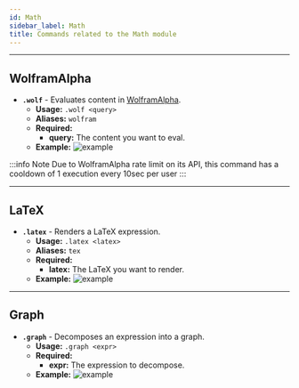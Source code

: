 ```yaml
---
id: Math
sidebar_label: Math
title: Commands related to the Math module
---
```


---


## WolframAlpha
- **`.wolf`** - Evaluates content in [WolframAlpha](https://wolframalpha.com).
    - **Usage:** `.wolf <query>`
    - **Aliases:** `wolfram`
    - **Required:** 
        - **query:** The content you want to eval.
    - **Example:**
        ![example](/img/docs/commands/Math/wolf/example.png)
      
:::info Note
Due to WolframAlpha rate limit on its API, this command has a cooldown of 1 execution every 10sec per user
:::  
    
---

## LaTeX
- **`.latex`** - Renders a LaTeX expression.
    - **Usage:** `.latex <latex>`
    - **Aliases:** `tex`
    - **Required:** 
        - **latex:** The LaTeX you want to render.
    - **Example:**
        ![example](/img/docs/commands/Math/latex/example.png)
    
---

## Graph
- **`.graph`** - Decomposes an expression into a graph.
    - **Usage:** `.graph <expr>`
    - **Required:** 
        - **expr:** The expression to decompose.
    - **Example:**
        ![example](/img/docs/commands/Math/graph/example.png)
      
